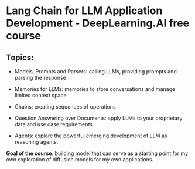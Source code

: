 # Lang Chain for LLM Application Development - DeepLearning.AI free course

## Topics: 
- Models, Prompts and Parsers: calling LLMs, providing prompts and parsing the response

- Memories for LLMs: memories to store conversations and manage limited context space

- Chains: creating sequences of operations

- Question Answering over Documents: apply LLMs to your proprietary data and use case requirements

- Agents: explore the powerful emerging development of LLM as reasoning agents.
 
**Goal of the course**: building model that can serve as a starting point for my own exploration of diffusion models for my own applications.